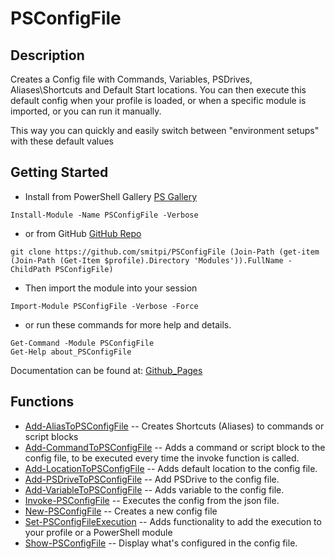 # PSConfigFile
 
## Description
Creates a Config file with Commands, Variables, PSDrives, Aliases\Shortcuts and Default Start locations.
You can then execute this default config when your profile is loaded, or when a specific module is imported, or you can run it manually.

This way you can quickly and easily switch between "environment setups" with these default values
 
## Getting Started
- Install from PowerShell Gallery [PS Gallery](https://www.powershellgallery.com/packages/PSConfigFile)
```
Install-Module -Name PSConfigFile -Verbose
```
- or from GitHub [GitHub Repo](https://github.com/smitpi/PSConfigFile)
```
git clone https://github.com/smitpi/PSConfigFile (Join-Path (get-item (Join-Path (Get-Item $profile).Directory 'Modules')).FullName -ChildPath PSConfigFile)
```
- Then import the module into your session
```
Import-Module PSConfigFile -Verbose -Force
```
- or run these commands for more help and details.
```
Get-Command -Module PSConfigFile
Get-Help about_PSConfigFile
```
Documentation can be found at: [Github_Pages](https://smitpi.github.io/PSConfigFile)
 
## Functions
- [Add-AliasToPSConfigFile](https://smitpi.github.io/PSConfigFile/#Add-AliasToPSConfigFile) -- Creates Shortcuts (Aliases) to commands or script blocks
- [Add-CommandToPSConfigFile](https://smitpi.github.io/PSConfigFile/#Add-CommandToPSConfigFile) -- Adds a command or script block to the config file, to be executed every time the invoke function is called.
- [Add-LocationToPSConfigFile](https://smitpi.github.io/PSConfigFile/#Add-LocationToPSConfigFile) -- Adds default location to the config file.
- [Add-PSDriveToPSConfigFile](https://smitpi.github.io/PSConfigFile/#Add-PSDriveToPSConfigFile) -- Add PSDrive to the config file.
- [Add-VariableToPSConfigFile](https://smitpi.github.io/PSConfigFile/#Add-VariableToPSConfigFile) -- Adds variable to the config file.
- [Invoke-PSConfigFile](https://smitpi.github.io/PSConfigFile/#Invoke-PSConfigFile) -- Executes the config from the json file.
- [New-PSConfigFile](https://smitpi.github.io/PSConfigFile/#New-PSConfigFile) -- Creates a new config file
- [Set-PSConfigFileExecution](https://smitpi.github.io/PSConfigFile/#Set-PSConfigFileExecution) -- Adds functionality to add the execution to your profile or a PowerShell module
- [Show-PSConfigFile](https://smitpi.github.io/PSConfigFile/#Show-PSConfigFile) -- Display what's configured in the config file.
